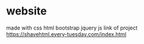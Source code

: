 # website
made with css html bootstrap jquery js
link of project https://shavehtml.every-tuesday.com/index.html
